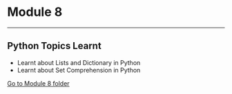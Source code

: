 # Module 8
---
## Python Topics Learnt
<!-- UL -->
* Learnt about Lists and Dictionary in Python
* Learnt about Set Comprehension in Python


[Go to Module 8 folder](https://github.com/ankurk10/SIG-Python-Work/tree/main/Module8 "Go to Module 8")
